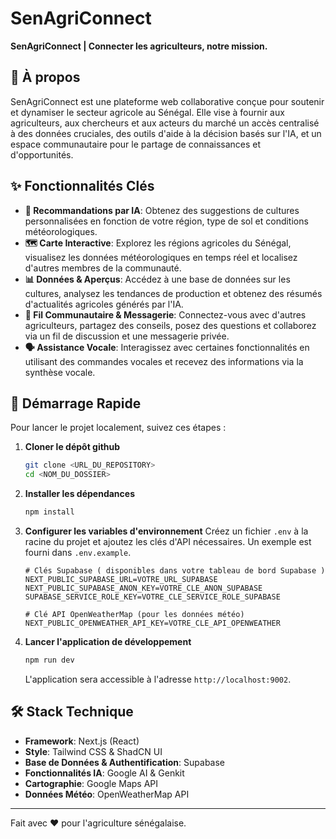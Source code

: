 # SenAgriConnect

**SenAgriConnect | Connecter les agriculteurs, notre mission.**

## 📖 À propos

SenAgriConnect est une plateforme web collaborative conçue pour soutenir et dynamiser le secteur agricole au Sénégal. Elle vise à fournir aux agriculteurs, aux chercheurs et aux acteurs du marché un accès centralisé à des données cruciales, des outils d'aide à la décision basés sur l'IA, et un espace communautaire pour le partage de connaissances et d'opportunités.

## ✨ Fonctionnalités Clés

- **🤖 Recommandations par IA**: Obtenez des suggestions de cultures personnalisées en fonction de votre région, type de sol et conditions météorologiques.
- **🗺️ Carte Interactive**: Explorez les régions agricoles du Sénégal, visualisez les données météorologiques en temps réel et localisez d'autres membres de la communauté.
- **📊 Données & Aperçus**: Accédez à une base de données sur les cultures, analysez les tendances de production et obtenez des résumés d'actualités agricoles générés par l'IA.
- **💬 Fil Communautaire & Messagerie**: Connectez-vous avec d'autres agriculteurs, partagez des conseils, posez des questions et collaborez via un fil de discussion et une messagerie privée.
- **🗣️ Assistance Vocale**: Interagissez avec certaines fonctionnalités en utilisant des commandes vocales et recevez des informations via la synthèse vocale.

## 🚀 Démarrage Rapide

Pour lancer le projet localement, suivez ces étapes :

1.  **Cloner le dépôt github**
    ```bash
    git clone <URL_DU_REPOSITORY>
    cd <NOM_DU_DOSSIER>
    ```

2.  **Installer les dépendances**
    ```bash
    npm install
    ```

3.  **Configurer les variables d'environnement**
    Créez un fichier `.env` à la racine du projet et ajoutez les clés d'API nécessaires. Un exemple est fourni dans `.env.example`.
    ```env
    # Clés Supabase ( disponibles dans votre tableau de bord Supabase )
    NEXT_PUBLIC_SUPABASE_URL=VOTRE_URL_SUPABASE
    NEXT_PUBLIC_SUPABASE_ANON_KEY=VOTRE_CLE_ANON_SUPABASE
    SUPABASE_SERVICE_ROLE_KEY=VOTRE_CLE_SERVICE_ROLE_SUPABASE

    # Clé API OpenWeatherMap (pour les données météo)
    NEXT_PUBLIC_OPENWEATHER_API_KEY=VOTRE_CLE_API_OPENWEATHER
    ```

4.  **Lancer l'application de développement**
    ```bash
    npm run dev
    ```
    L'application sera accessible à l'adresse `http://localhost:9002`.

## 🛠️ Stack Technique

- **Framework**: Next.js (React)
- **Style**: Tailwind CSS & ShadCN UI
- **Base de Données & Authentification**: Supabase
- **Fonctionnalités IA**: Google AI & Genkit
- **Cartographie**: Google Maps API
- **Données Météo**: OpenWeatherMap API

---

Fait avec ❤️  pour l'agriculture sénégalaise.
